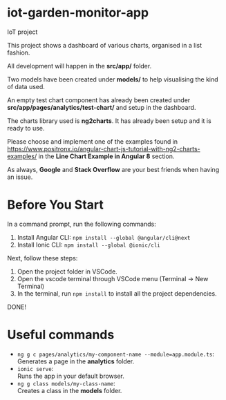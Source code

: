 # iot-garden-monitor-app
IoT project

This project shows a dashboard of various charts, organised in a list fashion.

All development will happen in the __src/app/__ folder.

Two models have been created under __models/__ to help visualising the kind of data used.

An empty test chart component has already been created under __src/app/pages/analytics/test-chart/__ and setup in the dashboard.

The charts library used is __ng2charts__. It has already been setup and it is ready to use.

Please choose and implement one of the examples found in https://www.positronx.io/angular-chart-js-tutorial-with-ng2-charts-examples/
in the __Line Chart Example in Angular 8__ section.

As always, __Google__ and __Stack Overflow__ are your best friends when having an issue.


# Before You Start
In a command prompt, run the following commands:
1. Install Angular CLI: ```npm install --global @angular/cli@next```
2. Install Ionic CLI: ```npm install --global @ionic/cli```

Next, follow these steps:

1. Open the project folder in VSCode.
2. Open the vscode terminal through VSCode menu (Terminal -> New Terminal)
3. In the terminal, run ```npm install``` to install all the project dependencies.

DONE!

# Useful commands

+ ```ng g c pages/analytics/my-component-name --module=app.module.ts```:  
   Generates a page in the __analytics__ folder.
+ ```ionic serve```:  
Runs the app in your default browser.
+ ```ng g class models/my-class-name```:  
Creates a class in the __models__ folder.